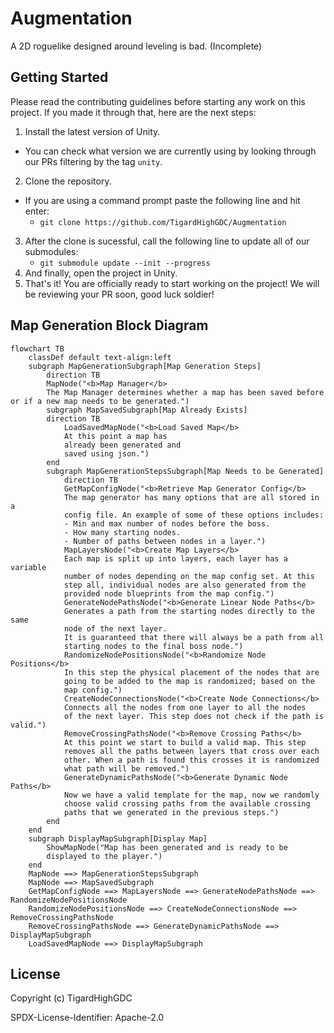 # Augmentation

A 2D roguelike designed around leveling is bad. (Incomplete)

## Getting Started

Please read the contributing guidelines before starting any work on this project. If you made it through that, here are the next steps:

1. Install the latest version of Unity. 
  - You can check what version we are currently using by looking through our PRs filtering by the tag `unity`.
2. Clone the repository.
  - If you are using a command prompt paste the following line and hit enter:
    - `git clone https://github.com/TigardHighGDC/Augmentation`
3. After the clone is sucessful, call the following line to update all of our submodules:
    - `git submodule update --init --progress`
4. And finally, open the project in Unity.
5. That's it! You are officially ready to start working on the project! We will be reviewing your PR soon, good luck soldier!

## Map Generation Block Diagram

```mermaid
flowchart TB
    classDef default text-align:left
    subgraph MapGenerationSubgraph[Map Generation Steps]
        direction TB
        MapNode("<b>Map Manager</b>
        The Map Manager determines whether a map has been saved before or if a new map needs to be generated.")
        subgraph MapSavedSubgraph[Map Already Exists]
        direction TB
            LoadSavedMapNode("<b>Load Saved Map</b>
            At this point a map has
            already been generated and
            saved using json.")
        end
        subgraph MapGenerationStepsSubgraph[Map Needs to be Generated]
            direction TB
            GetMapConfigNode("<b>Retrieve Map Generator Config</b>
            The map generator has many options that are all stored in a 
            config file. An example of some of these options includes:
            - Min and max number of nodes before the boss.
            - How many starting nodes.
            - Number of paths between nodes in a layer.")
            MapLayersNode("<b>Create Map Layers</b>
            Each map is split up into layers, each layer has a variable
            number of nodes depending on the map config set. At this
            step all, individual nodes are also generated from the
            provided node blueprints from the map config.")
            GenerateNodePathsNode("<b>Generate Linear Node Paths</b>
            Generates a path from the starting nodes directly to the same
            node of the next layer.
            It is guaranteed that there will always be a path from all
            starting nodes to the final boss node.")
            RandomizeNodePositionsNode("<b>Randomize Node Positions</b>
            In this step the physical placement of the nodes that are
            going to be added to the map is randomized; based on the
            map config.")
            CreateNodeConnectionsNode("<b>Create Node Connections</b>
            Connects all the nodes from one layer to all the nodes
            of the next layer. This step does not check if the path is valid.")
            RemoveCrossingPathsNode("<b>Remove Crossing Paths</b>
            At this point we start to build a valid map. This step
            removes all the paths between layers that cross over each
            other. When a path is found this crosses it is randomized
            what path will be removed.")
            GenerateDynamicPathsNode("<b>Generate Dynamic Node Paths</b>
            Now we have a valid template for the map, now we randomly
            choose valid crossing paths from the available crossing
            paths that we generated in the previous steps.")
        end
    end
    subgraph DisplayMapSubgraph[Display Map]
        ShowMapNode("Map has been generated and is ready to be
        displayed to the player.")
    end
    MapNode ==> MapGenerationStepsSubgraph
    MapNode ==> MapSavedSubgraph
    GetMapConfigNode ==> MapLayersNode ==> GenerateNodePathsNode ==> RandomizeNodePositionsNode
    RandomizeNodePositionsNode ==> CreateNodeConnectionsNode ==> RemoveCrossingPathsNode
    RemoveCrossingPathsNode ==> GenerateDynamicPathsNode ==> DisplayMapSubgraph
    LoadSavedMapNode ==> DisplayMapSubgraph
```

## License

Copyright (c) TigardHighGDC

SPDX-License-Identifier: Apache-2.0
